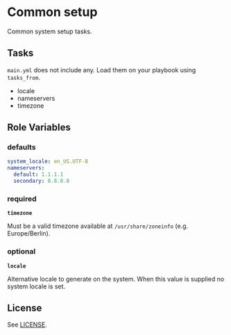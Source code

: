 Common setup
============

Common system setup tasks.

Tasks
-----

`main.yml` does not include any. Load them on your playbook using `tasks_from`.

- locale
- nameservers
- timezone

Role Variables
--------------

### defaults

```yaml
system_locale: en_US.UTF-8
nameservers:
  default: 1.1.1.1
  secondary: 8.8.8.8
```

### required

**`timezone`**

Must be a valid timezone available at `/usr/share/zoneinfo` (e.g. Europe/Berlin).

### optional

**`locale`**

Alternative locale to generate on the system. When this value is supplied no system locale is set.

License
-------

See [LICENSE](https://github.com/miquecg/ansible-roles/blob/master/LICENSE).

